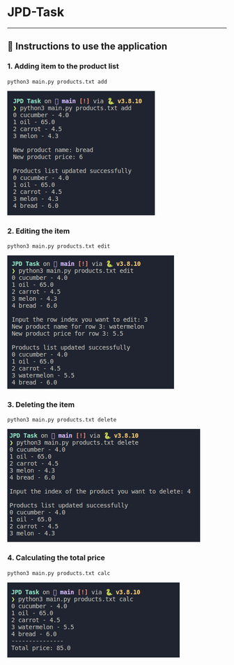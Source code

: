 # JPD-Task
***
## :pencil: Instructions to use the application

### 1. Adding item to the product list
   ``` 
   python3 main.py products.txt add
   ```
   ![example1](./examples/example1.png)
### 2. Editing the item
```
python3 main.py products.txt edit
```
![example2](./examples/example2.png)

### 3. Deleting the item
```
python3 main.py products.txt delete
```
![example3](./examples/example3.png)

### 4. Calculating the total price
```
python3 main.py products.txt calc
```
![example4](./examples/example4.png)